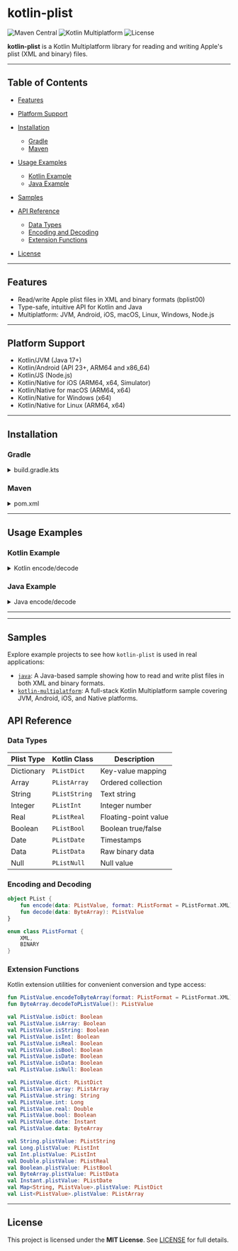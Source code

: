 # kotlin-plist

![Maven Central](https://img.shields.io/maven-metadata/v.svg?label=maven-central&metadataUrl=https://repo1.maven.org/maven2/com/getiox/plist/plist/maven-metadata.xml&style=for-the-badge)
![Kotlin Multiplatform](https://img.shields.io/badge/Kotlin-Multiplatform-green.svg?style=for-the-badge)
![License](https://img.shields.io/badge/License-Mit-green.svg?style=for-the-badge)

**kotlin-plist** is a Kotlin Multiplatform library for reading and writing Apple's plist (XML and binary) files.

---

## Table of Contents

* [Features](#features)
* [Platform Support](#platform-support)
* [Installation](#installation)

    * [Gradle](#gradle)
    * [Maven](#maven)
* [Usage Examples](#usage-examples)

    * [Kotlin Example](#kotlin-example)
    * [Java Example](#java-example)
* [Samples](#samples)
* [API Reference](#api-reference)

    * [Data Types](#data-types)
    * [Encoding and Decoding](#encoding-and-decoding)
    * [Extension Functions](#extension-functions)
* [License](#license)

---

## Features

- Read/write Apple plist files in XML and binary formats (bplist00)
- Type-safe, intuitive API for Kotlin and Java
- Multiplatform: JVM, Android, iOS, macOS, Linux, Windows, Node.js


---

## Platform Support

* Kotlin/JVM (Java 17+)
* Kotlin/Android (API 23+, ARM64 and x86_64)
* Kotlin/JS (Node.js)
* Kotlin/Native for iOS (ARM64, x64, Simulator)
* Kotlin/Native for macOS (ARM64, x64)
* Kotlin/Native for Windows (x64)
* Kotlin/Native for Linux (ARM64, x64)


---

## Installation

### Gradle

<details>
<summary>build.gradle.kts</summary>

```kotlin
repositories {
    mavenCentral()
}

dependencies {
    implementation("com.getiox.plist:plist:0.0.2")
}
```

</details>

### Maven

<details>
<summary>pom.xml</summary>

```xml
<dependency>
    <groupId>com.getiox.plist</groupId>
    <artifactId>plist-jvm</artifactId>
    <version>0.0.2</version>
</dependency>
```

</details>

---

## Usage Examples

### Kotlin Example

<details>
<summary>Kotlin encode/decode</summary>

```kotlin
import com.getiox.plist.*
import kotlinx.datetime.Clock

val plistValue = mapOf(
    "stringKey" to "stringValue".plistValue,
    "intKey" to 123.plistValue,
    "boolKey" to true.plistValue,
    "realKey" to 123.456.plistValue,
    "dateKey" to Clock.System.now().plistValue,
    "dataKey" to byteArrayOf(1, 2, 3).plistValue,
    "arrayKey" to listOf(1.plistValue, 2.plistValue, 3.plistValue).plistValue,
    "dictKey" to mapOf(
        "stringKey" to "stringValue".plistValue,
        "intKey" to 123.plistValue
    ).plistValue
).plistValue

val binaryData = PList.encode(plistValue, PListFormat.BINARY)
val xmlData = PList.encode(plistValue, PListFormat.XML)
val decoded = PList.decode(binaryData)

if (decoded.isDict) {
    val dict = decoded.dict
    val stringValue = dict["stringKey"]?.string
    val intValue = dict["intKey"]?.int
    println("String value: $stringValue, Int value: $intValue")
}
```

</details>

### Java Example

<details>
<summary>Java encode/decode</summary>

```java
import com.getiox.plist.*;

import java.util.List;
import java.util.Map;

PListValue root = new PListDict(Map.of(
    "stringKey", new PListString("stringValue"),
    "intKey", new PListInt(123),
    "boolKey", new PListBool(true),
    "realKey", new PListReal(123.456),
    "dateKey", new PListDate(System.currentTimeMillis()),
    "dataKey", new PListData(new byte[]{1, 2, 3}),
    "arrayKey", new PListArray(List.of(
        new PListInt(1),
        new PListBool(false),
        new PListReal(3.1415926)
    )),
    "dictKey", new PListDict(Map.of(
        "stringKey", new PListString("stringValue"),
        "intKey", new PListInt(123)
    ))
));

byte[] binaryData = PList.encode(root, PListFormat.BINARY);
byte[] xmlData = PList.encode(root, PListFormat.XML);
PListValue decoded = PList.decode(binaryData);

if(decoded instanceof
PListDict dict){
PListValue stringValue = dict.get("stringKey");
PListValue intValue = dict.get("intKey");

    if(stringValue instanceof
PListString str &&intValue instanceof
PListInt num){
    System.out.

println("String value: "+str.getValue() +", Int value: "+num.

getValue());
    }
    }
```

</details>

---  

---

## Samples

Explore example projects to see how `kotlin-plist` is used in real applications:

- [`java`](https://github.com/demoofbug/kotlin-plist/tree/main/samples/java): A Java-based sample showing how to read and write plist files in both XML and binary formats.
- [`kotlin-multiplatform`](https://github.com/demoofbug/kotlin-plist/tree/main/samples/kmp): A full-stack Kotlin Multiplatform sample covering JVM, Android, iOS, and Native platforms.





## API Reference

### Data Types

| Plist Type | Kotlin Class  | Description          |
| ---------- | ------------- | -------------------- |
| Dictionary | `PListDict`   | Key-value mapping    |
| Array      | `PListArray`  | Ordered collection   |
| String     | `PListString` | Text string          |
| Integer    | `PListInt`    | Integer number       |
| Real       | `PListReal`   | Floating-point value |
| Boolean    | `PListBool`   | Boolean true/false   |
| Date       | `PListDate`   | Timestamps           |
| Data       | `PListData`   | Raw binary data      |
| Null       | `PListNull`   | Null value           |

### Encoding and Decoding

```kotlin
object PList {
    fun encode(data: PListValue, format: PListFormat = PListFormat.XML): ByteArray
    fun decode(data: ByteArray): PListValue
}

enum class PListFormat {
    XML,
    BINARY
}
```

### Extension Functions

Kotlin extension utilities for convenient conversion and type access:

```kotlin
fun PListValue.encodeToByteArray(format: PListFormat = PListFormat.XML): ByteArray
fun ByteArray.decodeToPListValue(): PListValue

val PListValue.isDict: Boolean
val PListValue.isArray: Boolean
val PListValue.isString: Boolean
val PListValue.isInt: Boolean
val PListValue.isReal: Boolean
val PListValue.isBool: Boolean
val PListValue.isDate: Boolean
val PListValue.isData: Boolean
val PListValue.isNull: Boolean

val PListValue.dict: PListDict
val PListValue.array: PListArray
val PListValue.string: String
val PListValue.int: Long
val PListValue.real: Double
val PListValue.bool: Boolean
val PListValue.date: Instant
val PListValue.data: ByteArray

val String.plistValue: PListString
val Long.plistValue: PListInt
val Int.plistValue: PListInt
val Double.plistValue: PListReal
val Boolean.plistValue: PListBool
val ByteArray.plistValue: PListData
val Instant.plistValue: PListDate
val Map<String, PListValue>.plistValue: PListDict
val List<PListValue>.plistValue: PListArray
```

---

## License

This project is licensed under the **MIT License**. See [LICENSE](LICENSE.txt) for full details.
